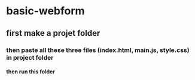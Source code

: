 # basic-webform
## first make a projet folder 
### then paste all these three files (index.html, main.js, style.css) in project folder
#### then run this folder
